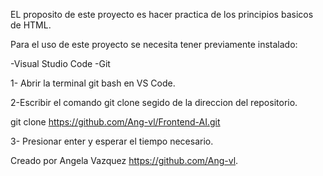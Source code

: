 EL proposito de este proyecto es hacer practica de los principios basicos de HTML.

Para el uso de este proyecto se necesita tener previamente instalado:

-Visual Studio Code
-Git

1- Abrir la terminal git bash en VS Code.

2-Escribir el comando git clone segido de la direccion del repositorio.

git clone https://github.com/Ang-vl/Frontend-AI.git

3- Presionar enter y esperar el tiempo necesario.

Creado por Angela Vazquez https://github.com/Ang-vl.

